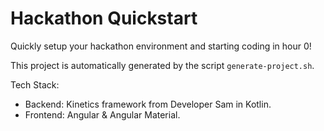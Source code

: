 # Hackathon Quickstart

Quickly setup your hackathon environment and starting coding in hour 0!

This project is automatically generated by the script `generate-project.sh`.

Tech Stack:

- Backend: Kinetics framework from Developer Sam in Kotlin.
- Frontend: Angular & Angular Material.
